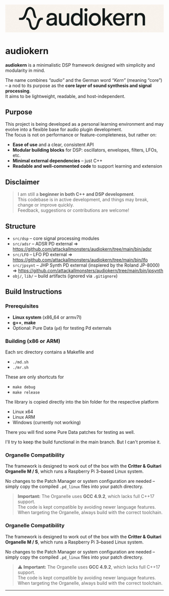 ![](audiokern.jpg)
# audiokern

**audiokern** is a minimalistic DSP framework designed with simplicity and modularity in mind.

The name combines _“audio”_ and the German word _“Kern”_ (meaning “core”) – a nod to its purpose as the **core layer of sound synthesis and signal processing**.  
It aims to be lightweight, readable, and host-independent.

## Purpose

This project is being developed as a personal learning environment and may evolve into a flexible base for audio plugin development.  
The focus is not on performance or feature-completeness, but rather on:

- **Ease of use** and a clear, consistent API
- **Modular building blocks** for DSP: oscillators, envelopes, filters, LFOs, etc.
- **Minimal external dependencies** – just C++
- **Readable and well-commented code** to support learning and extension

## Disclaimer

> I am still a **beginner in both C++ and DSP development**.  
> This codebase is in active development, and things may break, change or improve quickly.  
> Feedback, suggestions or contributions are welcome!

## Structure

- `src/dsp`     – core signal processing modules
- `src/adsr`    – ADSR PD external => https://github.com/attackallmonsters/audiokern/tree/main/bin/adsr
- `src/LFO`     – LFO PD external => https://github.com/attackallmonsters/audiokern/tree/main/bin/lfo
- `src/jpsynt` – JHP Synth PD external (inspiered by the Roland JP-8000) => https://github.com/attackallmonsters/audiokern/tree/main/bin/jpsynth
- `obj/`, `lib/` – build artifacts (ignored via `.gitignore`)

## Build Instructions

### Prerequisites

- **Linux system** (x86_64 or armv7l)
- **g++**, **make**
- Optional: Pure Data (`pd`) for testing Pd externals

### Building (x86 or ARM)
Each src directory contains a Makefile and
- `./md.sh`
- `./mr.sh`

These are only shortcuts for 
- `make debug`
- `make release`

The library is copied directly into the bin folder for the respective platform

- Linux x64
- Linux ARM
- Windows (currently not working)

There you will find some Pure Data patches for testing as well.

I'll try to keep the build functional in the main branch. But I can't promise it.

### Organelle Compatibility
The framework is designed to work out of the box with the **Critter & Guitari Organelle M / S**, which runs a Raspberry Pi 3–based Linux system.

No changes to the Patch Manager or system configuration are needed – simply copy the compiled `.pd_linux` files into your patch directory.

> **Important:** The Organelle uses **GCC 4.9.2**, which lacks full C++17 support.  
> The code is kept compatible by avoiding newer language features. When targeting the Organelle, always build with the correct toolchain.

### Organelle Compatibility
The framework is designed to work out of the box with the **Critter & Guitari Organelle M / S**, which runs a Raspberry Pi 3–based Linux system.

No changes to the Patch Manager or system configuration are needed – simply copy the compiled `.pd_linux` files into your patch directory.

> ⚠️ **Important:** The Organelle uses **GCC 4.9.2**, which lacks full C++17 support.  
> The code is kept compatible by avoiding newer language features. When targeting the Organelle, always build with the correct toolchain.

---